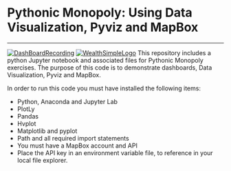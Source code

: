 # Pythonic Monopoly: Using Data Visualization, Pyviz and MapBox
-----------------------------
[![DashBoardRecording](/data/DashboardRecording.gif)](https://github.com/benjaminweymouth/pythonic-monopoly-pyviz-mapbox/blob/main/Data/DashboardRecording.gif)
[![WealthSimpleLogo](/images/logo.png)](https://www.wealthsimple.com/en-ca/)
This repository includes a python Jupyter notebook and associated files for Pythonic Monopoly exercises. The purpose of this code is to demonstrate dashboards, Data Visualization, Pyviz and MapBox.

In order to run this code you must have installed the following items: 

* Python, Anaconda and Jupyter Lab
* PlotLy
* Pandas 
* Hvplot 
* Matplotlib and pyplot
* Path and all required import statements 
* You must have a MapBox account and API 
* Place the API key in an environment variable file, to reference in your local file explorer. 
